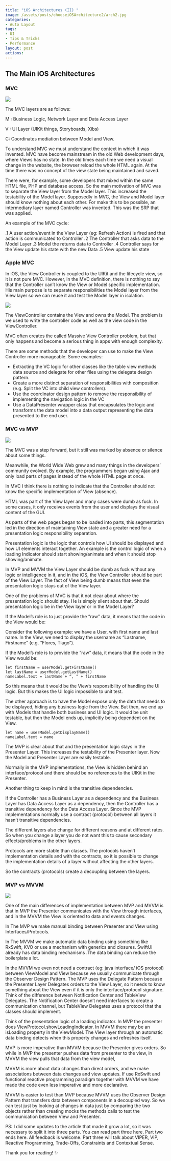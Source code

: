 ```yaml
---
title: "iOS Architectures (II) "
image: /assets/posts/chooseiOSArchitecture2/arch2.jpg
categories:
- Auto Layout
tags:
- UI
- Tips & Tricks
- Performance
layout: post
actions:
---
```


## The Main iOS Architectures


### MVC


![](https://github.com/TiagoMJFlores/tiagomjflores.github.io/blob/master/assets/posts/chooseiOSArchitecture2/mvc.png?raw=true)


The MVC layers are as follows:

M : Business Logic, Network Layer and Data Access Layer

V : UI Layer (UIKit things, Storyboards, Xibs)

C: Coordinates mediation between Model and View.

To understand MVC we must understand the context in which it was invented. MVC have become mainstream in the old Web development days, where Views has no state. In the old times each time we need a visual change in the website, the browser reload the whole HTML again. At the time there was no concept of the view state being maintained and saved.

There were, for example, some developers that mixed within the same HTML file, PHP and database access. So the main motivation of MVC was to separate the View layer from the Model layer. This increased the testability of the Model layer. Supposedly in MVC, the View and Model layer should know nothing about each other. For make this to be possible, an intermediary layer named Controller was invented. This was the SRP that was applied.

An example of the MVC cycle:

.1 A user action/event in the View Layer (eg: Refresh Action) is fired and that action is communicated to Controller
.2 The Controller that asks data to the Model Layer
.3 Model the returns data to Controller
.4 Controller says for the View update his state with the new Data
.5 View update his state

### Apple MVC

In iOS, the View Controller is coupled to the UIKit and the lifecycle view, so it is not pure MVC. However, in the MVC definition, there is nothing to say that the Controller can’t know the View or Model specific implementation. His main purpose is to separate responsibilities the Model layer from the View layer so we can reuse it and test the Model layer in isolation.


![](https://github.com/TiagoMJFlores/tiagomjflores.github.io/blob/master/assets/posts/chooseiOSArchitecture2/appleMVC.png?raw=true)


The ViewController contains the View and owns the Model. The problem is we used to write the controller code as well as the view code in the ViewController.

MVC often creates the called Massive View Controller problem, but that only happens and become a serious thing in apps with enough complexity.

There are some methods that the developer can use to make the View Controller more manageable. Some examples:

* Extracting the VC logic for other classes like the table view methods data source and delegate for other files using the delegate design pattern.
* Create a more distinct separation of responsibilities with composition (e.g. Split the VC into child view controllers).
* Use the coordinator design pattern to remove the responsibility of implementing the navigation logic in the VC
* Use a DataPresenter wrapper class that encapsulates the logic and transforms the data model into a data output representing the data presented to the end user.

### MVC vs MVP

![](https://github.com/TiagoMJFlores/tiagomjflores.github.io/blob/master/assets/posts/chooseiOSArchitecture2/MVP.png?raw=true)

The MVC was a step forward, but it still was marked by absence or silence about some things.

Meanwhile, the World Wide Web grew and many things in the developers’ community evolved. By example, the programmers began using Ajax and only load parts of pages instead of the whole HTML page at once.

In MVC I think there is nothing to indicate that the Controller should not know the specific implementation of View (absence).

HTML was part of the View layer and many cases were dumb as fuck. In some cases, it only receives events from the user and displays the visual content of the GUI.

As parts of the web pages began to be loaded into parts, this segmentation led in the direction of maintaining View state and a greater need for a presentation logic responsibility separation.

Presentation logic is the logic that controls how UI should be displayed and how UI elements interact together. An example is the control logic of when a loading Indicator should start showing/animate and when it should stop showing/animate.

In MVP and MVVM the View Layer should be dumb as fuck without any logic or intelligence in it, and in the iOS, the View Controller should be part of the View Layer. The fact of View being dumb means that even the presentation logic stays out of the View layer.

One of the problems of MVC is that it not clear about where the presentation logic should stay. He is simply silent about that. Should presentation logic be in the View layer or in the Model Layer?

If the Model’s role is to just provide the “raw” data, it means that the code in the View would be:

Consider the following example: we have a User, with first name and last name. In the View, we need to display the username as “Lastname, Firstname” (e.g. “Flores, Tiago”).

If the Model’s role is to provide the “raw” data, it means that the code in the View would be:


```
let firstName = userModel.getFirstName()
let lastName = userModel.getLastName()
nameLabel.text = lastName + “, “ + firstName
```

So this means that it would be the View’s responsibility of handling the UI logic. But this makes the UI logic impossible to unit test.

The other approach is to have the Model expose only the data that needs to be displayed, hiding any business logic from the View. But then, we end up with Models that handle both business and UI logic. It would be unit testable, but then the Model ends up, implicitly being dependent on the View.

```
let name = userModel.getDisplayName()
nameLabel.text = name
```

The MVP is clear about that and the presentation logic stays in the Presenter Layer. This increases the testability of the Presenter layer. Now the Model and Presenter Layer are easily testable.

Normally in the MVP implementations, the View is hidden behind an interface/protocol and there should be no references to the UIKit in the Presenter.

Another thing to keep in mind is the transitive dependencies.

If the Controller has a Business Layer as a dependency and the Business Layer has Data Access Layer as a dependency, then the Controller has a transitive dependency for the Data Access Layer. Since the MVP implementations normally use a contract (protocol) between all layers it hasn’t transitive dependencies.

The different layers also change for different reasons and at different rates. So when you change a layer you do not want this to cause secondary effects/problems in the other layers.

Protocols are more stable than classes. The protocols haven’t implementation details and with the contracts, so it is possible to change the implementation details of a layer without affecting the other layers.

So the contracts (protocols) create a decoupling between the layers.

### MVP vs MVVM

![](https://github.com/TiagoMJFlores/tiagomjflores.github.io/blob/master/assets/posts/chooseiOSArchitecture2/MVVM.png?raw=true)

One of the main differences of implementation between MVP and MVVM is that in MVP the Presenter communicates with the View through interfaces, and in the MVVM the View is oriented to data and events changes.

In The MVP we make manual binding between Presenter and View using Interfaces/Protocols.

In The MVVM we make automatic data binding using something like RxSwift, KVO or use a mechanism with generics and closures. SwiftUI already has data binding mechanisms .The data binding can reduce the boilerplate a lot.

In the MVVM we even not need a contract (eg: java interface/ iOS protocol) between ViewModel and View because we usually communicate through the Observer Design Pattern.
The MVP uses the Delegate Pattern because the Presenter Layer Delegates orders to the View Layer, so it needs to know something about the View even if it is only the interface/protocol signature. Think of the difference between Notification Center and TableView Delegates. 
The Notification Center doesn’t need interfaces to create a communication channel, but TableView Delegates uses a protocol that the classes should implement.

Think of the presentation logic of a loading indicator. In MVP the presenter does ViewProtocol.showLoadingIndicator. In MVVM there may be an isLoading property in the ViewModel. The View layer through an automatic data binding detects when this property changes and refreshes itself. 

MVP is more imperative than MVVM because the Presenter gives orders.
So while in MVP the presenter pushes data from presenter to the view, in MVVM the view pulls that data from the view model,

MVVM is more about data changes than direct orders, and we make associations between data changes and view updates. If use RxSwift and functional reactive programming paradigm together with MVVM we have made the code even less imperative and more declarative.

MVVM is easier to test than MVP because MVVM uses the Observer Design Pattern that transfers data between components in a decoupled way.
So we can test just by looking at changes in data just by comparing the two objects rather than creating mocks the methods calls to test the communication between View and Presenter.

PS: I did some updates to the article that made it grow a lot, so it was necessary to split it into three parts. You can read part three here.
Part two ends here. All feedback is welcome. Part three will talk about VIPER, VIP, Reactive Programming, Trade-Offs, Constraints and Contextual Sense.

Thank you for reading!  ✨
